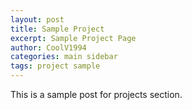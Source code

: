```yaml
---
layout: post
title: Sample Project
excerpt: Sample Project Page
author: CoolV1994
categories: main sidebar
tags: project sample
---
```


This is a sample post for projects section.
